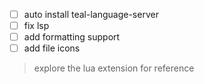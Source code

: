 - [ ] auto install teal-language-server
- [ ] fix lsp
- [ ] add formatting support
- [ ] add file icons

> explore the lua extension for reference
